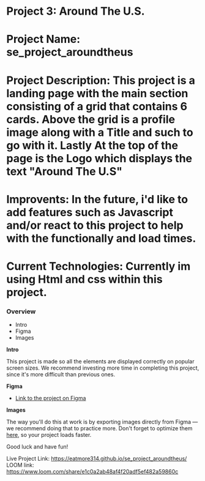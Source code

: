 # Project 3: Around The U.S.

# Project Name: se_project_aroundtheus

# Project Description: This project is a landing page with the main section consisting of a grid that contains 6 cards. Above the grid is a profile image along with a Title and such to go with it. Lastly At the top of the page is the Logo which displays the text "Around The U.S"

# Improvents: In the future, i'd like to add features such as Javascript and/or react to this project to help with the functionally and load times.

# Current Technologies: Currently im using Html and css within this project.

### Overview

- Intro
- Figma
- Images

**Intro**

This project is made so all the elements are displayed correctly on popular screen sizes. We recommend investing more time in completing this project, since it's more difficult than previous ones.

**Figma**

- [Link to the project on Figma](https://www.figma.com/file/ii4xxsJ0ghevUOcssTlHZv/Sprint-3%3A-Around-the-US?node-id=0%3A1)

**Images**

The way you'll do this at work is by exporting images directly from Figma — we recommend doing that to practice more. Don't forget to optimize them [here](https://tinypng.com/), so your project loads faster.

Good luck and have fun!

Live Project Link: https://eatmore314.github.io/se_project_aroundtheus/
LOOM link: https://www.loom.com/share/e1c0a2ab48af4f20adf5ef482a59860c
